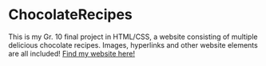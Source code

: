 # ChocolateRecipes
This is my Gr. 10 final project in HTML/CSS, a website consisting of multiple delicious chocolate recipes. Images, hyperlinks and other website elements are all included! <a href=https://masternovax.github.io/ChocolateRecipes> Find my website here! </a>
